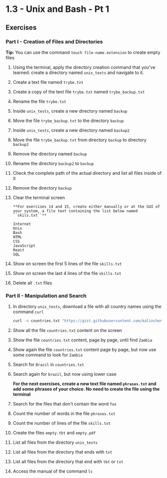 # 1.3 - Unix and Bash - Pt 1

## Exercises

### Part I - Creation of Files and Directories

**Tip:** You can use the command ``touch file-name.extension`` to create empty files

1. Using the terminal, apply the directory creation command that you've learned: create a directory named ``unix_texts`` and navigate to it.
2. Create a text file named ``trybe.txt``
3. Create a copy of the text file ``trybe.txt`` named ``trybe_backup.txt``
4. Rename the file ``trybe.txt``
5. Inside ``unix_tests``, create a new directory named ``backup``
6. Move the file ``trybe_backup.txt`` to the directory ``backup``
7. Inside ``unix_tests``, create a new directory named ``backup2``
8. Move the file ``trybe_backup.txt`` from directory ``backup`` to directory ``backup2``
9. Remove the directory named ``backup``
10. Rename the directory ``backup2`` to ``backup``
11. Check the complete path of the actual directory and list all files inside of it
12. Remove the directory ``backup``
13. Clear the terminal screen

    ```text
    **For exercises 14 and 15, create either manually or at the GUI of your system, a file text containing the list below named ``skils.txt``**

    Internet
    Unix
    Bash
    HTML
    CSS
    JavaScript
    React
    SQL
    ```

14. Show on screen the first 5 lines of the file ``skills.txt``
15. Show on screen the last 4 lines of the file ``skills.txt``
16. Delete all ``.txt`` files

### Part II - Manipulation and Search

1. In directory ``unix_tests``, download a file with all country names using the command ``curl``

    ```bash
    curl -o countries.txt "https://gist.githubusercontent.com/kalinchernev/486393efcca01623b18d/raw/daa24c9fea66afb7d68f8d69f0c4b8eeb9406e83/countries"
    ```

2. Show all the file ``countries.txt`` content on the screen
3. Show the file ``countries.txt`` content, page by page, until find ``Zambia``
4. Show again the file ``countries.txt`` content page by page, but now use some command to look for ``Zambia``
5. Search for ``Brazil`` in ``countries.txt``
6. Search again for ``brazil``, but now using lower case

    **For the next exercises, create a new text file named ``phrases.txt`` and add some phrases of your choice. No need to create the file using the terminal**

7. Search for the files that don't contain the word ``fox``
8. Count the number of words in the file ``phrases.txt``
9. Count the number of lines of the file ``skills.txt``
10. Create the files ``empty.tbt`` and ``empty.pdf``
11. List all files from the directory ``unix_tests``
12. List all files from the directory that ends with ``txt``
13. List all files from the directory that end with ``tbt`` or ``txt``
14. Access the manual of the command ``ls``
